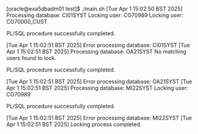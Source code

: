 [oracle@exa5dbadm01 test]$ ./main.sh
[Tue Apr  1 15:02:50 BST 2025] Processing database: CI01SYST
Locking user: CO70989
Locking user: CO70000_CUST

PL/SQL procedure successfully completed.

[Tue Apr  1 15:02:51 BST 2025] Error processing database: CI01SYST
[Tue Apr  1 15:02:51 BST 2025] Processing database: OA21SYST
No matching users found to lock.

PL/SQL procedure successfully completed.

[Tue Apr  1 15:02:51 BST 2025] Error processing database: OA21SYST
[Tue Apr  1 15:02:51 BST 2025] Processing database: MI22SYST
Locking user: CO70989

PL/SQL procedure successfully completed.

[Tue Apr  1 15:02:51 BST 2025] Error processing database: MI22SYST
[Tue Apr  1 15:02:51 BST 2025] Locking process completed.
